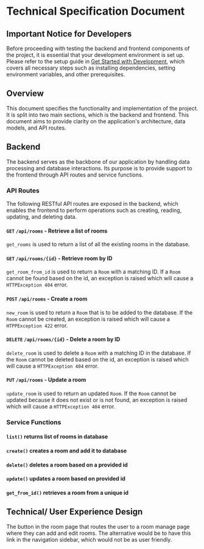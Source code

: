 # Technical Specification Document

## Important Notice for Developers

Before proceeding with testing the backend and frontend components of the project, it is essential that your development environment is set up. Please refer to the setup guide in [Get Started with Development](https://github.com/comp423-23f/csxl-final-team-d8/blob/086f4b18a582937208cc580dc9c5537fc070fa85/docs/get_started.md), which covers all necessary steps such as installing dependencies, setting environment variables, and other prerequisites.

## Overview

This document specifies the functionality and implementation of the project. It is split into two main sections, which is the backend and frontend. This document aims to provide clarity on the application's architecture, data models, and API routes.

## Backend

The backend serves as the backbone of our application by handling data processing and database interactions. Its purpose is to provide support to the frontend through API routes and service functions.

### API Routes

The following RESTful API routes are exposed in the backend, which enables the frontend to perform operations such as creating, reading, updating, and deleting data.

#### `GET` `/api/rooms` - Retrieve a list of rooms

`get_rooms` is used to return a list of all the existing rooms in the database.

#### `GET` `/api/rooms/{id}` - Retrieve room by ID

`get_room_from_id` is used to return a `Room` with a matching ID. If a `Room` cannot be found based on the id, an exception is raised which will cause a `HTTPException 404` error.

#### `POST` `/api/rooms` - Create a room

`new_room` is used to return a `Room` that is to be added to the database. If the `Room` cannot be created, an exception is raised which will cause a `HTPPException 422` error.

#### `DELETE` `/api/rooms/{id}` - Delete a room by ID

`delete_room` is used to delete a `Room` with a matching ID in the database. If the `Room` cannot be deleted based on the id, an exception is raised which will cause a `HTTPException 404` error.

#### `PUT` `/api/rooms` - Update a room

`update_room` is used to return an updated `Room`. If the `Room` cannot be updated because it does not exist or is not found, an exception is raised which will cause a `HTTPException 404` error.

### Service Functions

#### `list()` returns list of rooms in database

#### `create()` creates a room and add it to database

#### `delete()` deletes a room based on a provided id

#### `update()` updates a room based on provided id

#### `get_from_id()` retrieves a room from a unique id

## Technical/ User Experience Design

The button in the room page that routes the user to a room manage page where they can add and edit rooms. The alternative would be to have this link in the navigation sidebar, which would not be as user friendly.
